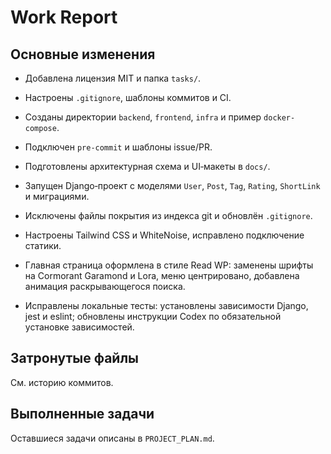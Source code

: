 # Work Report

## Основные изменения

- Добавлена лицензия MIT и папка `tasks/`.
- Настроены `.gitignore`, шаблоны коммитов и CI.
- Созданы директории `backend`, `frontend`, `infra` и пример `docker-compose`.
- Подключен `pre-commit` и шаблоны issue/PR.
- Подготовлены архитектурная схема и UI‑макеты в `docs/`.
- Запущен Django‑проект с моделями `User`, `Post`, `Tag`, `Rating`, `ShortLink` и миграциями.
- Исключены файлы покрытия из индекса git и обновлён `.gitignore`.
- Настроены Tailwind CSS и WhiteNoise, исправлено подключение статики.

- Главная страница оформлена в стиле Read WP: заменены шрифты на Cormorant Garamond и Lora, меню центрировано, добавлена анимация раскрывающегося поиска.
- Исправлены локальные тесты: установлены зависимости Django, jest и eslint; обновлены инструкции Codex по обязательной установке зависимостей.

## Затронутые файлы

См. историю коммитов.

## Выполненные задачи

Оставшиеся задачи описаны в `PROJECT_PLAN.md`.
